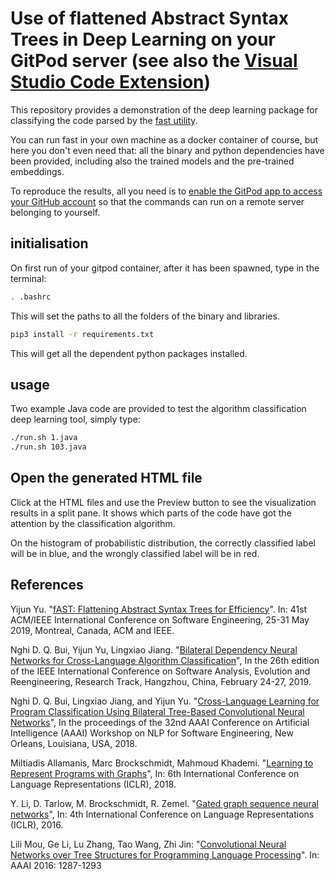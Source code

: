 # Use of flattened Abstract Syntax Trees in Deep Learning on your GitPod server (see also the [Visual Studio Code Extension](https://github.com/yijunyu/vscode-fast))

This repository provides a demonstration of the deep learning package for classifying the code parsed by the [fast
utility](https://cloud.docker.com/u/yijun/repository/docker/yijun/fast).

You can run fast in your own machine as a docker container of course, but here you don't even need that: all the binary and python dependencies have been provided, including also the trained models and the pre-trained embeddings.

To reproduce the results, all you need is to [enable the GitPod app to access your GitHub account](https://gitpod.io/#https://github.com/yijunyu/demo-vscode-fast) so that the commands can run on a remote server belonging to yourself.

## initialisation

On first run of your gitpod container, after it has been spawned, type in the terminal:
```bash
. .bashrc
```
This will set the paths to all the folders of the binary and libraries.

```bash
pip3 install -r requirements.txt
```
This will get all the dependent python packages installed.

## usage
Two example Java code are provided to test the algorithm classification deep learning tool, simply type:
```bash
./run.sh 1.java
./run.sh 103.java
```

## Open the generated HTML file

Click at the HTML files and use the Preview button to see the visualization results in a split pane.
It shows which parts of the code have got the attention by the classification algorithm.

On the histogram of probabilistic distribution, the correctly classified label will be in blue, and the wrongly classified label will be in red.

## References

Yijun Yu. "[fAST: Flattening Abstract Syntax Trees for Efficiency](http://oro.open.ac.uk/59268/)". In: 41st ACM/IEEE International Conference on Software Engineering, 25-31 May 2019, Montreal, Canada, ACM and IEEE.

Nghi D. Q. Bui, Yijun Yu, Lingxiao Jiang. "[Bilateral Dependency Neural Networks for Cross-Language Algorithm Classification](https://bdqnghi.github.io/files/SANER_2019_bilateral_dependency.pdf)", In the 26th edition of the IEEE International Conference on Software Analysis, Evolution and Reengineering, Research Track, Hangzhou, China, February 24-27, 2019.

Nghi D. Q. Bui, Lingxiao Jiang, and Yijun Yu. "[Cross-Language Learning for Program Classification Using Bilateral Tree-Based Convolutional Neural Networks](https://bdqnghi.github.io/files/AAAI_18_cross_language_learning.pdf)", In the proceedings of the 32nd AAAI Conference on Artificial Intelligence (AAAI) Workshop on NLP for Software Engineering, New Orleans, Louisiana, USA, 2018.

Miltiadis Allamanis, Marc Brockschmidt, Mahmoud Khademi. "[Learning to Represent Programs with Graphs](https://arxiv.org/abs/1711.00740)", In: 6th International Conference on Language Representations (ICLR), 2018.

Y. Li, D. Tarlow, M. Brockschmidt, R. Zemel. "[Gated graph sequence neural networks](https://arxiv.org/abs/1511.05493)", In: 4th International Conference on Language Representations (ICLR), 2016.

Lili Mou, Ge Li, Lu Zhang, Tao Wang, Zhi Jin: "[Convolutional Neural Networks over Tree Structures for Programming Language Processing](https://arxiv.org/abs/1409.5718)". In: AAAI 2016: 1287-1293
